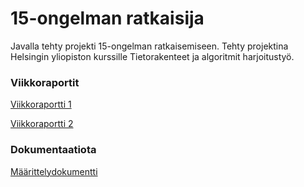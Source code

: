 # 15-ongelman ratkaisija

Javalla tehty projekti 15-ongelman ratkaisemiseen. Tehty projektina Helsingin yliopiston kurssille Tietorakenteet ja algoritmit harjoitustyö.

### Viikkoraportit

[Viikkoraportti 1](https://github.com/Sampyy/15-puzzle-solver/blob/master/Dokumentaatio/Viikkoraportit/Viikkoraportti%201.md)

[Viikkoraportti 2](https://github.com/Sampyy/15-puzzle-solver/blob/master/Dokumentaatio/Viikkoraportit/Viikkoraportti%202.md)


### Dokumentaatiota

[Määrittelydokumentti](https://github.com/Sampyy/15-puzzle-solver/blob/master/Dokumentaatio/maarittelydokumentti.md)

